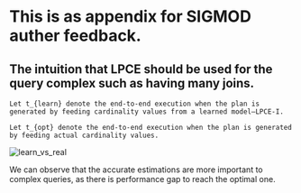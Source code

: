 # This is as appendix for SIGMOD auther feedback.

## The intuition that LPCE should be used for the query complex such as having many joins. 
```
Let t_{learn} denote the end-to-end execution when the plan is generated by feeding cardinality values from a learned model–LPCE-I.
```
```
Let t_{opt} denote the end-to-end execution when the plan is generated by feeding actual cardinality values.  
```
![learn_vs_real](https://user-images.githubusercontent.com/52020936/170882637-b9e3f3e3-b1e9-498c-8bef-721fdb304ba4.png)

We can observe that the accurate estimations are more important to complex queries, as there is performance gap to reach the optimal one.
